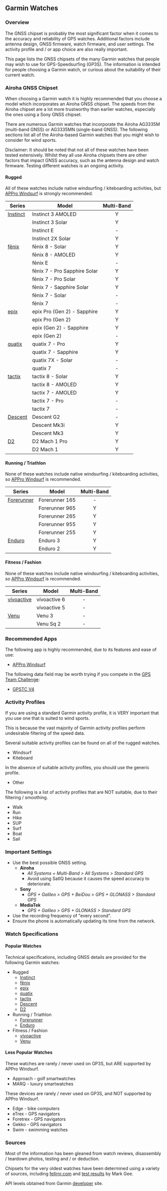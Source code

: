 ## Garmin Watches

### Overview

The GNSS chipset is probably the most significant factor when it comes to the accuracy and reliability of GPS watches. Additional factors include antenna design, GNSS firmware, watch firmware, and user settings. The activity profile and / or app choice are also really important.

This page lists the GNSS chipsets of the many Garmin watches that people may wish to use for GPS-Speedsurfing (GP3S). The information is intended for people choosing a Garmin watch, or curious about the suitability of their current watch.



### Airoha GNSS Chipset

When choosing a Garmin watch it is highly recommended that you choose a model which incorporates an Airoha GNSS chipset. The speeds from the Airoha chipset are a lot more trustworthy than earlier watches, especially the ones using a Sony GNSS chipset.

There are numerous Garmin watches that incorporate the Airoha AG3335M (multi-band GNSS) or AG3335MN (single-band GNSS). The following sections list all of the Airoha-based Garmin watches that you might wish to consider for wind sports.

Disclaimer: It should be noted that not all of these watches have been tested extensively. Whilst they all use Airoha chipsets there are other factors that impact GNSS accuracy, such as the antenna design and watch firmware. Testing different watches is an ongoing activity.



#### Rugged

All of these watches include native windsurfing / kiteboarding activities, but [APPro Windsurf](https://apps.garmin.com/apps/9567700b-6587-44be-9708-879bfc844791) is strongly recommended.

| Series                  | Model                        | Multi-Band |
| ----------------------- | ---------------------------- | :--------: |
| [Instinct](instinct.md) | Instinct 3 AMOLED            |     Y      |
|                         | Instinct 3 Solar             |     Y      |
|                         | Instinct E                   |     -      |
|                         | Instinct 2X Solar            |     Y      |
| [fēnix](fenix.md)       | fēnix 8 - Solar              |     Y      |
|                         | fēnix 8 - AMOLED             |     Y      |
|                         | fēnix E                      |     -      |
|                         | fēnix 7 - Pro Sapphire Solar |     Y      |
|                         | fēnix 7 - Pro Solar          |     Y      |
|                         | fēnix 7 - Sapphire Solar     |     Y      |
|                         | fēnix 7 - Solar              |     -      |
|                         | fēnix 7                      |     -      |
| [epix](epix.md)         | epix Pro (Gen 2) - Sapphire  |     Y      |
|                         | epix Pro (Gen 2)             |     Y      |
|                         | epix (Gen 2) - Sapphire      |     Y      |
|                         | epix (Gen 2)                 |     -      |
| [quatix](quatix.md)     | quatix 7 - Pro               |     Y      |
|                         | quatix 7 - Sapphire          |     Y      |
|                         | quatix 7X - Solar            |     -      |
|                         | quatix 7                     |     -      |
| [tactix](tactix.md)     | tactix 8 - Solar             |     Y      |
|                         | tactix 8 - AMOLED            |     Y      |
|                         | tactix 7 - AMOLED            |     Y      |
|                         | tactix 7 - Pro               |     -      |
|                         | tactix 7                     |     -      |
| [Descent](descent.md)   | Descent G2                   |     -      |
|                         | Descent Mk3i                 |     Y      |
|                         | Descent Mk3                  |     Y      |
| [D2](d2.md)             | D2 Mach 1 Pro                |     Y      |
|                         | D2 Mach 1                    |     Y      |



#### Running / Triathlon

None of these watches include native windsurfing / kiteboarding activities, so [APPro Windsurf](https://apps.garmin.com/apps/9567700b-6587-44be-9708-879bfc844791) is recommended.

| Series                      | Model          | Multi-Band |
| --------------------------- | -------------- | :--------: |
| [Forerunner](forerunner.md) | Forerunner 165 |     -      |
|                             | Forerunner 965 |     Y      |
|                             | Forerunner 265 |     Y      |
|                             | Forerunner 955 |     Y      |
|                             | Forerunner 255 |     Y      |
| [Enduro](enduro.md)         | Enduro 3       |     Y      |
|                             | Enduro 2       |     Y      |



#### Fitness / Fashion

None of these watches include native windsurfing / kiteboarding activities, so [APPro Windsurf](https://apps.garmin.com/apps/9567700b-6587-44be-9708-879bfc844791) is recommended.

| Series                      | Model        | Multi-Band |
| --------------------------- | ------------ | :--------: |
| [vívoactive](vivoactive.md) | vívoactive 6 |     -      |
|                             | vívoactive 5 |     -      |
| [Venu](venu.md)             | Venu 3       |     -      |
|                             | Venu Sq 2    |     -      |



### Recommended Apps

The following app is highly recommended, due to its features and ease of use:

- [APPro Windsurf](https://apps.garmin.com/apps/9567700b-6587-44be-9708-879bfc844791)

The following data field may be worth trying if you compete in the [GPS Team Challenge](https://www.gpsteamchallenge.com.au/):

- [GPSTC V4](https://apps.garmin.com/apps/f0f3fbd5-9de3-4d69-b89b-10b76d6a9f0f)



### Activity Profiles

If you are using a standard Garmin activity profile, it is VERY important that you use one that is suited to wind sports.

This is because the vast majority of Garmin activity profiles perform undesirable filtering of the speed data.

Several suitable activity profiles can be found on all of the rugged watches.

- Windsurf
- Kiteboard

In the absence of suitable activity profiles, you should use the generic profile.

- Other

The following is a list of activity profiles that are NOT suitable, due to their filtering / smoothing.

- Walk
- Run
- Hike
- SUP
- Surf
- Boat
- Sail



### Important Settings

- Use the best possible GNSS setting.
  - **Airoha**
    - *All Systems + Multi-Band > All Systems > Standard GPS*
    - Avoid using SatIQ because it causes the speed accuracy to deteriorate.
  - **Sony**
    - *GPS + Galileo > GPS + BeiDou > GPS + GLONASS > Standard GPS*
  - **MediaTek**
    - *GPS + Galileo > GPS + GLONASS > Standard GPS*
- Use the recording frequency of "every second".
- Ensure the phone is automatically updating its time from the network.



### Watch Specifications

#### Popular Watches

Technical specifications, including GNSS details are provided for the following Garmin watches:

- Rugged
  - [Instinct](instinct.md)
  - [fēnix](fenix.md)
  - [epix](epix.md)
  - [quatix](quatix.md)
  - [tactix](tactix.md)
  - [Descent](descent.md)
  - [D2](d2.md)
- Running / Triathlon
  - [Forerunner](forerunner.md)
  - [Enduro](enduro.md)
- Fitness / Fashion
  - [vívoactive](vivoactive.md)
  - [Venu](venu.md)



#### Less Popular Watches

These watches are rarely / never used on GP3S, but ARE supported by APPro Windsurf.

- Approach - golf smartwatches
- MARQ - luxury smartwatches

These devices are rarely / never used on GP3S, and NOT supported by APPro Windsurf.

- Edge - bike computers
- eTrex - GPS navigators
- Foretrex - GPS navigators
- Gekko - GPS navigators
- Swim - swimming watches



### Sources

Most of the information has been gleaned from watch reviews, disassembly / teardown photos, testing and / or deduction.

Chipsets for the very oldest watches have been determined using a variety of sources, including [fellrnr.com](https://fellrnr.com/wiki/GPS_Accuracy-summary) and [test results](https://www.dropbox.com/sh/psdyxm93y2m12j3/AABNlbBRsF2E3edvzqnnMPC4a?dl=0&preview=Test+Results+-+All+Watches.xlsx) by Mark Gee.

API levels obtained from Garmin [developer](https://developer.garmin.com/connect-iq/compatible-devices/) site.

